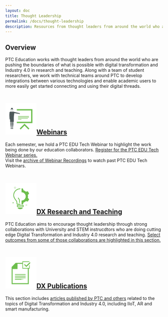 ```yaml
---
layout: doc
title: Thought Leadership
permalink: /docs/thought-leadership
description: Resources from thought leaders from around the world who are pushing the boundaries of what is possible with digital transformation and Industry 4.0 in research and teaching. 
---
```


<section class="section">
    <div class="container">
        <h2>Overview</h2>
        <div>PTC Education works with thought leaders from around the world who are pushing the boundaries of what is possible with digital transformation and Industry 4.0 in research and teaching. Along with a team of student researchers, we work with technical teams around PTC to develop integrations between various technologies and enable academic users to more easily get started connecting and using their digital threads.<br /><br />
        </div>
    </div>
    <div class="container">
        <h2><a href="https://ptc-education.github.io/docs/thought-leadership/webinars"><img src="/docs/thought-leadership/Webinars.png" width="100px" alt=""/>Webinars</a></h2>
        <div>Each semester, we hold a PTC EDU Tech Webinar to highlight the work being done by our education collaborators. <a href="https://docs.google.com/forms/d/e/1FAIpQLSdY4ycp_AAJ4CNSGHRcMVVIT9qJ55Z5aFWB85smU-FEjOotdA/viewform">Register for the PTC EDU Tech Webinar series.</a>
        </div>
        <div>Visit the <a href="https://ptc-education.github.io/docs/thought-leadership/webinars">archive of Webinar Recordings</a> to watch past PTC EDU Tech Webinars.<br /><br />
        </div>
    </div>
    <div class="container">
        <h2><a href="https://ptc-education.github.io/docs/thought-leadership/research-teaching"><img src="/docs/thought-leadership/ResearchTeaching.png" width="100px" alt=""/>DX Research and Teaching</a></h2>
        <div>PTC Education aims to encourage thought leadership through strong collaborations with University and STEM instrucdtors who are doing cutting edge Digital Transformation and Industry 4.0 research and teaching. <a href="https://ptc-education.github.io/docs/thought-leadership/research-teaching">Select outcomes from some of those collaborations are highlighted in this section.</a><br /><br /></div>
    </div>
    <div class="container">
        <h2><a href="https://ptc-education.github.io/docs/thought-leadership/publications"><img src="/docs/thought-leadership/Publications.png" width="100px" alt=""/>DX Publications</a></h2>
        <div>This section includes <a href="https://ptc-education.github.io/docs/thought-leadership/publications">articles published by PTC and others</a> related to the topics of Digital Transformation and Industry 4.0, including IIoT, AR and smart manufacturing.</div>
    </div>
</section>



